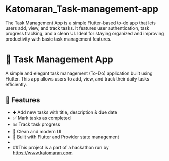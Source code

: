 # Katomaran_Task-management-app
The Task Management App is a simple Flutter-based to-do app that lets users add, view, and track tasks. It features user authentication, task progress tracking, and a clean UI. Ideal for staying organized and improving productivity with basic task management features.
# 📝 Task Management App

A simple and elegant task management (To-Do) application built using Flutter. This app allows users to add, view, and track their daily tasks efficiently.

## 🚀 Features

- ➕ Add new tasks with title, description & due date
- ✅ Mark tasks as completed
- 📊 Track task progress
- 🎨 Clean and modern UI
- 📱 Built with Flutter and Provider state management
-
-  ##This project is a part of a hackathon run by 
https://www.katomaran.com 


